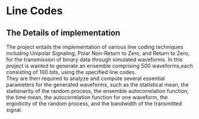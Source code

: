 # Line Codes      
## The Details of implementation 
The project entails the implementation of various line coding techniques         
including Unipolar Signaling, Polar Non-Return to Zero, and Return to Zero,        
for the transmission of binary data through simulated waveforms.
In this project is wanted to generate an ensemble comprising 500 waveforms,each consisting of 100 bits, using the specified line codes.        
They are then required to analyze and compute several essential parameters for the generated waveforms, such as the statistical mean, the stationarity of the random process, the ensemble autocorrelation function, the time mean, the autocorrelation function for one waveform, the ergodicity of the random process, and the bandwidth of the transmitted signal.

